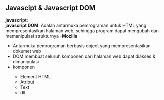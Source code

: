 ## Javascipt & Javascript DOM

__javascript__: <br>
__javascript DOM__: Adalah antarmuka pemrograman untuk HTML yang mempresentasikan halaman web, sehingga program dapat mengubah dan memanipulasi strukturnya __-Mozilla__

<ul>
    <li>Antarmuka pemrograman berbasis object yang mempresentasikan dokumet web</li>
    <li>DOM membuat seluruh komponen dari halaman web dapat diakses & dimanipulasi</li>
    <li>komponen</li>
        <ul>
        <li>Element HTML</li>
        <li>Atribut</li>
        <li>Text</li>
        <li>dll</li>
        </ul>
</ul>